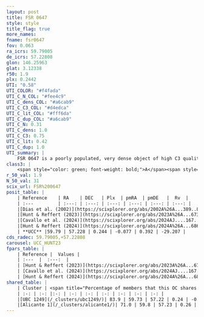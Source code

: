 ```yaml
---
layout: post
title: FSR 0647
style: style
title_flag: true
more_names: 
fname: fsr0647
fov: 0.063
ra_icrs: 59.79005
de_icrs: 57.22808
glon: 146.25963
glat: 3.12338
r50: 1.9
plx: 0.2442
UTI: "0.58"
UTI_COLOR: "#f4fada"
UTI_C_N_COL: "#fee4c9"
UTI_C_dens_COL: "#a6cab9"
UTI_C_C3_COL: "#d4edca"
UTI_C_lit_COL: "#fff6da"
UTI_C_dup_COL: "#a6cab9"
UTI_C_N: 0.31
UTI_C_dens: 1.0
UTI_C_C3: 0.75
UTI_C_lit: 0.42
UTI_C_dup: 1.0
UTI_summary: |
    FSR 0647 is a poorly populated, very dense object of high C3 quality. It is poorly studied in the literature.<br><br>This object shares a significant percentage of members with at least one entry reported in the same catalogue.
class3: |
    <span style="color: green; font-weight: bold;">A</span><span style="color: #FFC300; font-weight: bold;">B</span>
r_50_val: 1.9
N_50_val: 31
scix_url: FSR%200647
posit_table: |
    | Reference    | RA    | DEC   | Plx  | pmRA  | pmDE   |  Rv  |
    | :---         | :---: | :---: | :---: | :---: | :---: | :---: |
    |[Dias et al. (2002)](https://scixplorer.org/abs/2002A%26A...389..871D) | 59.796 | 57.227 | -- | -- | -- | -- |
    |[Hunt & Reffert (2023)](https://scixplorer.org/abs/2023A%26A...673A.114H) | 59.806 | 57.235 | 0.225 | -0.093 | 0.363 | -29.21 |
    |[Cavallo et al. (2024)](https://scixplorer.org/abs/2024AJ....167...12C) | 59.64 | 57.166 | 0.23 | -- | -- | -- |
    |[Hunt & Reffert (2024)](https://scixplorer.org/abs/2024A%26A...686A..42H) | 59.806 | 57.235 | 0.225 | -0.093 | 0.363 | -29.21 |
    | **UCC** |59.79 | 57.228 | 0.244 | -0.077 | 0.392 | -29.207 | 
cds_radec: 59.79005,+57.22808
carousel: UCC_HUNT23
fpars_table: |
    | Reference |  Values |
    | :---  |  :---:  |
    | [Hunt & Reffert (2023)](https://scixplorer.org/abs/2023A%26A...673A.114H) | `AV50=1.597, diffAV50=2.034, MOD50=12.929, logAge50=7.946` |
    | [Cavallo et al. (2024)](https://scixplorer.org/abs/2024AJ....167...12C) | `AV50=1.71, dMod50=12.27, logAge50=7.46, [Fe/H]50=-0.4` |
    | [Hunt & Reffert (2024)](https://scixplorer.org/abs/2024A%26A...686A..42H) | `MassJ=768.915` |
shared_table: |
    | Cluster | <span title="Percentage of members that this OC shares with the ones listed">%</span>   | RA   | DEC   | Plx   | pmRA  | pmDE  | Rv | UTI |
    | :-: | :-: |:-: | :-: | :-: | :-: | :-: | :-: | :-: |
    |[UBC 1249](/_clusters/ubc1249/)| 83.9 | 59.73 | 57.22 | 0.24 | -0.09 | 0.39 | -- |0.08 |
    |[Alicante 1](/_clusters/alicante1/)| 71.0 | 59.8 | 57.23 | 0.26 | -0.07 | 0.39 | -- |0.55 |
---
```

